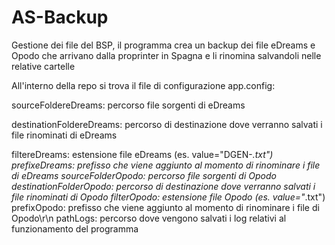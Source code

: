 # AS-Backup
Gestione dei file del BSP, il programma crea un backup dei file eDreams e Opodo che arrivano dalla proprinter in Spagna e li rinomina salvandoli nelle relative cartelle

All'interno della repo si trova il file di configurazione app.config:

sourceFoldereDreams: percorso file sorgenti di eDreams

destinationFoldereDreams: percorso di destinazione dove verranno salvati i file rinominati di eDreams

filtereDreams: estensione file eDreams (es. value="DGEN-*.txt")
prefixeDreams: prefisso che viene aggiunto al momento di rinominare i file di eDreams
sourceFolderOpodo: percorso file sorgenti di Opodo
destinationFolderOpodo: percorso di destinazione dove verranno salvati i file rinominati di Opodo
filterOpodo: estensione file Opodo (es. value="*.txt")
prefixOpodo: prefisso che viene aggiunto al momento di rinominare i file di Opodo\r\n
pathLogs: percorso dove vengono salvati i log relativi al funzionamento del programma

